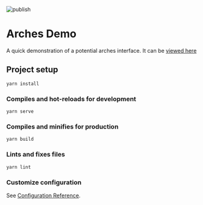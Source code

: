 ![publish](https://github.com/OpenTechStrategies/arches-demo/actions/workflows/publish.yml/badge.svg)

# Arches Demo

A quick demonstration of a potential arches interface.  It can be [viewed here](https://opentechstrategies.github.io/arches-demo/) 

## Project setup
```
yarn install
```

### Compiles and hot-reloads for development
```
yarn serve
```

### Compiles and minifies for production
```
yarn build
```

### Lints and fixes files
```
yarn lint
```

### Customize configuration
See [Configuration Reference](https://cli.vuejs.org/config/).
